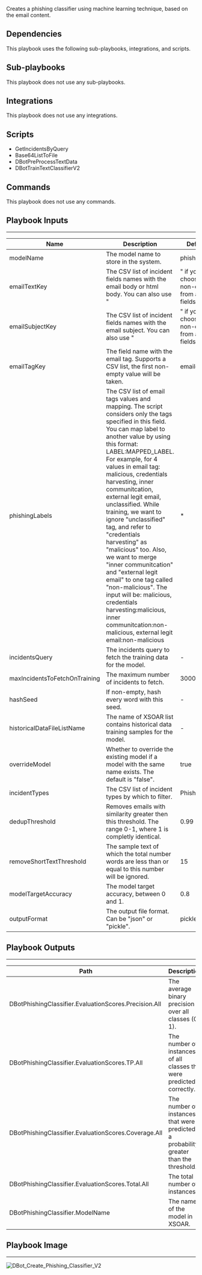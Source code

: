 Creates a phishing classifier using machine learning technique, based on the email content.

## Dependencies
This playbook uses the following sub-playbooks, integrations, and scripts.

## Sub-playbooks
This playbook does not use any sub-playbooks.

## Integrations
This playbook does not use any integrations.

## Scripts
* GetIncidentsByQuery
* Base64ListToFile
* DBotPreProcessTextData
* DBotTrainTextClassifierV2

## Commands
This playbook does not use any commands.

## Playbook Inputs
---

| **Name** | **Description** | **Default Value** | **Source** | **Required** |
| --- | --- | --- | --- | --- |
| modelName | The model name to store in the system. | phishing_model | - | Optional |
| emailTextKey | The CSV list of incident fields names with the email body or html body. You can also use "|" if you want to choose the first non-empty value from a list of fields. | emailbody|emailbodyhtml|details | - | Optional |
| emailSubjectKey | The CSV list of incident fields names with the email subject. You can also use "|" if you want to choose the first non-empty value from a list of fields. | emailsubject|name | - | Optional |
| emailTagKey | The field name with the email tag. Supports a CSV list, the first non-empty value will be taken. | emailclassification | - | Optional |
| phishingLabels | The CSV list of email tags values and mapping. The script considers only the tags specified in this field. You can map label to another value by using this format: LABEL:MAPPED_LABEL. For example, for 4 values in email tag: malicious, credentials harvesting, inner communitcation, external legit email, unclassified. While training, we want to ignore "unclassified" tag, and refer to "credentials harvesting" as "malicious" too. Also, we want to merge "inner communitcation" and "external legit email" to one tag called "non-malicious". The input will be: malicious, credentials harvesting:malicious, inner communitcation:non-malicious, external legit email:non-malicious | * | - | Optional |
| incidentsQuery | The incidents query to fetch the training data for the model. | - | - | Optional |
| maxIncidentsToFetchOnTraining | The maximum number of incidents to fetch. | 3000 | - | Optional |
| hashSeed | If non-empty, hash every word with this seed. | - | - | Optional |
| historicalDataFileListName | The name of XSOAR list contains historical data training samples for the model. | - | - | Optional |
| overrideModel | Whether to override the existing model if a model with the same name exists. The default is "false". | true | - | Optional |
| incidentTypes | The CSV list of incident types by which to filter. | Phishing | - | Optional |
| dedupThreshold | Removes emails with similarity greater then this threshold. The range 0-1, where 1 is completly identical. | 0.99 | - | Optional |
| removeShortTextThreshold | The sample text of which the total number words are less than or equal to this number will be ignored. | 15 | - | Optional |
| modelTargetAccuracy | The model target accuracy, between 0 and 1. | 0.8 | - | Optional |
| outputFormat | The output file format. Can be "json" or "pickle". | pickle | - | Optional |

## Playbook Outputs
---

| **Path** | **Description** | **Type** |
| --- | --- | --- |
| DBotPhishingClassifier.EvaluationScores.Precision.All | The average binary precision over all classes (0-1). | number |
| DBotPhishingClassifier.EvaluationScores.TP.All | The number of instances of all classes that were predicted correctly. | number |
| DBotPhishingClassifier.EvaluationScores.Coverage.All | The number of instances that were predicted at a probability greater than the threshold. | number |
| DBotPhishingClassifier.EvaluationScores.Total.All | The total number of instances. | number |
| DBotPhishingClassifier.ModelName | The name of the model in XSOAR. | string |

## Playbook Image
---
![DBot_Create_Phishing_Classifier_V2](../../doc_files/DBot_Create_Phishing_Classifier_V2.png)
